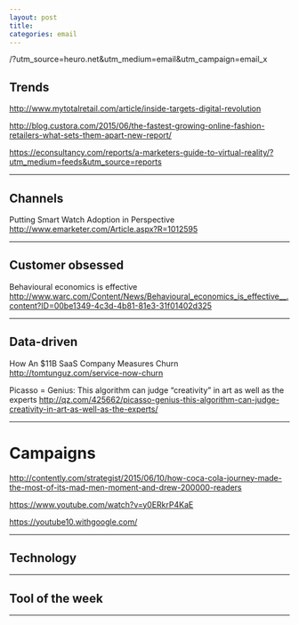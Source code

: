 ```yaml
---
layout: post
title: 
categories: email
---
```


/?utm_source=heuro.net&utm_medium=email&utm_campaign=email_x

## Trends

http://www.mytotalretail.com/article/inside-targets-digital-revolution

http://blog.custora.com/2015/06/the-fastest-growing-online-fashion-retailers-what-sets-them-apart-new-report/

https://econsultancy.com/reports/a-marketers-guide-to-virtual-reality/?utm_medium=feeds&utm_source=reports

***

## Channels

Putting Smart Watch Adoption in Perspective
http://www.emarketer.com/Article.aspx?R=1012595

***

## Customer obsessed

Behavioural economics is effective
http://www.warc.com/Content/News/Behavioural_economics_is_effective__.content?ID=00be1349-4c3d-4b81-81e3-31f01402d325

***

## Data-driven

How An $11B SaaS Company Measures Churn
http://tomtunguz.com/service-now-churn

Picasso = Genius: This algorithm can judge “creativity” in art as well as the experts
http://qz.com/425662/picasso-genius-this-algorithm-can-judge-creativity-in-art-as-well-as-the-experts/

***

# Campaigns

http://contently.com/strategist/2015/06/10/how-coca-cola-journey-made-the-most-of-its-mad-men-moment-and-drew-200000-readers

https://www.youtube.com/watch?v=y0ERkrP4KaE

https://youtube10.withgoogle.com/

***

## Technology

***

## Tool of the week

***